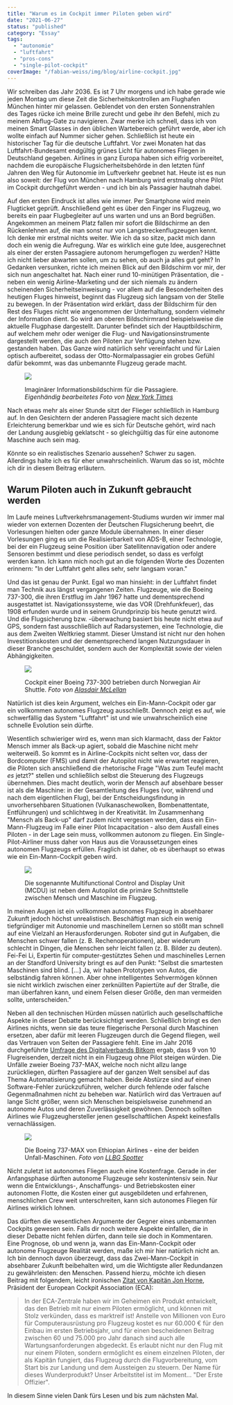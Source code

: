 ```yaml
---
title: "Warum es im Cockpit immer Piloten geben wird"
date: "2021-06-27"
status: "published"
category: "Essay"
tags: 
  - "autonomie"
  - "luftfahrt"
  - "pros-cons"
  - "single-pilot-cockpit"
coverImage: "/fabian-weiss/img/blog/airline-cockpit.jpg"
---
```


Wir schreiben das Jahr 2036. Es ist 7 Uhr morgens und ich habe gerade wie jeden Montag um diese Zeit die Sicherheitskontrollen am Flughafen München hinter mir gelassen. Geblendet von den ersten Sonnenstrahlen des Tages rücke ich meine Brille zurecht und gebe ihr den Befehl, mich zu meinem Abflug-Gate zu navigieren. Zwar merke ich schnell, dass ich von meinen Smart Glasses in den üblichen Wartebereich geführt werde, aber ich wollte einfach auf Nummer sicher gehen. Schließlich ist heute ein historischer Tag für die deutsche Luftfahrt. Vor zwei Monaten hat das Luftfahrt-Bundesamt endgültig grünes Licht für autonomes Fliegen in Deutschland gegeben. Airlines in ganz Europa haben sich eifrig vorbereitet, nachdem die europäische Flugsicherheitsbehörde in den letzten fünf Jahren den Weg für Autonomie im Luftverkehr geebnet hat. Heute ist es nun also soweit: der Flug von München nach Hamburg wird erstmalig ohne Pilot im Cockpit durchgeführt werden - und ich bin als Passagier hautnah dabei.

<!--more-->

Auf den ersten Eindruck ist alles wie immer. Per Smartphone wird mein Flugticket geprüft. Anschließend geht es über den Finger ins Flugzeug, wo bereits ein paar Flugbegleiter auf uns warten und uns an Bord begrüßen. Angekommen an meinem Platz fallen mir sofort die Bildschirme an den Rückenlehnen auf, die man sonst nur von Langstreckenflugzeugen kennt. Ich denke mir erstmal nichts weiter. Wie ich da so sitze, packt mich dann doch ein wenig die Aufregung. War es wirklich eine gute Idee, ausgerechnet als einer der ersten Passagiere autonom herumgeflogen zu werden? Hätte ich nicht lieber abwarten sollen, um zu sehen, ob auch ja alles gut geht? In Gedanken versunken, richte ich meinen Blick auf den Bildschirm vor mir, der sich nun angeschaltet hat. Nach einer rund 10-minütigen Präsentation, die - neben ein wenig Airline-Marketing und der sich niemals zu ändern scheinenden Sicherheitseinweisung - vor allem auf die Besonderheiten des heutigen Fluges hinweist, beginnt das Flugzeug sich langsam von der Stelle zu bewegen. In der Präsentation wird erklärt, dass der Bildschirm für den Rest des Fluges nicht wie angenommen der Unterhaltung, sondern vielmehr der Information dient. So wird am oberen Bildschirmrand beispielsweise die aktuelle Flugphase dargestellt. Darunter befindet sich der Hauptbildschirm, auf welchem mehr oder weniger die Flug- und Navigationsinstrumente dargestellt werden, die auch den Piloten zur Verfügung stehen bzw. gestanden haben. Das Ganze wird natürlich sehr vereinfacht und für Laien optisch aufbereitet, sodass der Otto-Normalpassagier ein grobes Gefühl dafür bekommt, was das unbemannte Flugzeug gerade macht.

<figure>

![](/img/blog/seatback-screen.jpg)

<figcaption>

Imaginärer Informationsbildschirm für die Passagiere. _Eigenhändig bearbeitetes Foto von [New York Times](https://www.nytimes.com/2018/01/01/business/airlines-travel-entertainment.html)_

</figcaption>

</figure>

Nach etwas mehr als einer Stunde sitzt der Flieger schließlich in Hamburg auf. In den Gesichtern der anderen Passagiere macht sich dezente Erleichterung bemerkbar und wie es sich für Deutsche gehört, wird nach der Landung ausgiebig geklatscht - so gleichgültig das für eine autonome Maschine auch sein mag.

Könnte so ein realistisches Szenario aussehen? Schwer zu sagen. Allerdings halte ich es für eher unwahrscheinlich. Warum das so ist, möchte ich dir in diesem Beitrag erläutern.

## Warum Piloten auch in Zukunft gebraucht werden

Im Laufe meines Luftverkehrsmanagement-Studiums wurden wir immer mal wieder von externen Dozenten der Deutschen Flugsicherung beehrt, die Vorlesungen hielten oder ganze Module übernahmen. In einer dieser Vorlesungen ging es um die Realisierbarkeit von ADS-B, einer Technologie, bei der ein Flugzeug seine Position über Satellitennavigation oder andere Sensoren bestimmt und diese periodisch sendet, so dass es verfolgt werden kann. Ich kann mich noch gut an die folgenden Worte des Dozenten erinnern: "In der Luftfahrt geht alles sehr, sehr langsam voran."

Und das ist genau der Punkt. Egal wo man hinsieht: in der Luftfahrt findet man Technik aus längst vergangenen Zeiten. Flugzeuge, wie die Boeing 737-300, die ihren Erstflug im Jahr 1967 hatte und dementsprechend ausgestattet ist. Navigationssysteme, wie das VOR (Drehfunkfeuer), das 1908 erfunden wurde und in seinem Grundprinzip bis heute genutzt wird. Und die Flugsicherung bzw. -überwachung basiert bis heute nicht etwa auf GPS, sondern fast ausschließlich auf Radarsystemen, eine Technologie, die aus dem Zweiten Weltkrieg stammt. Dieser Umstand ist nicht nur den hohen Investitionskosten und der dementsprechend langen Nutzungsdauer in dieser Branche geschuldet, sondern auch der Komplexität sowie der vielen Abhängigkeiten.

<figure>

![](/img/blog/cockpit-737-classic.jpg)

<figcaption>

Cockpit einer Boeing 737-300 betrieben durch Norwegian Air Shuttle. _Foto von [Alasdair McLellan](https://commons.wikimedia.org/wiki/File:Cockpit_of_737-300_LN-KKU.jpg)_

</figcaption>

</figure>

Natürlich ist dies kein Argument, welches ein Ein-Mann-Cockpit oder gar ein vollkommen autonomes Flugzeug ausschließt. Dennoch zeigt es auf, wie schwerfällig das System "Luftfahrt" ist und wie unwahrscheinlich eine schnelle Evolution sein dürfte.

Wesentlich schwieriger wird es, wenn man sich klarmacht, dass der Faktor Mensch immer als Back-up agiert, sobald die Maschine nicht mehr weiterweiß. So kommt es in Airline-Cockpits nicht selten vor, dass der Bordcomputer (FMS) und damit der Autopilot nicht wie erwartet reagieren, die Piloten sich anschließend die rhetorische Frage "Was zum Teufel macht _es_ jetzt?" stellen und schließlich selbst die Steuerung des Flugzeugs übernehmen. Dies macht deutlich, worin der Mensch auf absehbare besser ist als die Maschine: in der Gesamtleitung des Fluges (vor, während und nach dem eigentlichen Flug), bei der Entscheidungsfindung in unvorhersehbaren Situationen (Vulkanaschewolken, Bombenattentate, Entführungen) und schlichtweg in der Kreativität. Im Zusammenhang "Mensch als Back-up" darf zudem nicht vergessen werden, dass ein Ein-Mann-Flugzeug im Falle einer Pilot Incapacitation - also dem Ausfall eines Piloten - in der Lage sein muss, vollkommen autonom zu fliegen. Ein Single-Pilot-Airliner muss daher von Haus aus die Voraussetzungen eines autonomen Flugzeugs erfüllen. Fraglich ist daher, ob es überhaupt so etwas wie ein Ein-Mann-Cockpit geben wird.

<figure>

![](/img/blog/airbus-mcdu.jpg)

<figcaption>

Die sogenannte Multifunctional Control and Display Unit (MCDU) ist neben dem Autopilot die primäre Schnittstelle zwischen Mensch und Maschine im Flugzeug.

</figcaption>

</figure>

In meinen Augen ist ein vollkommen autonomes Flugzeug in absehbarer Zukunft jedoch höchst unrealistisch. Beschäftigt man sich ein wenig tiefgründiger mit Autonomie und maschinellem Lernen so stößt man schnell auf eine Vielzahl an Herausforderungen. Roboter sind gut in Aufgaben, die Menschen schwer fallen (z. B. Rechenoperationen), aber wiederum schlecht in Dingen, die Menschen sehr leicht fallen (z. B. Bilder zu deuten). Fei-Fei Li, Expertin für computer-gestütztes Sehen und maschinelles Lernen an der Standford University bringt es auf den Punkt: "Selbst die smartesten Maschinen sind blind. \[...\] Ja, wir haben Prototypen von Autos, die selbständig fahren können. Aber ohne intelligentes Sehvermögen können sie nicht wirklich zwischen einer zerknüllten Papiertüte auf der Straße, die man überfahren kann, und einem Felsen dieser Größe, den man vermeiden sollte, unterscheiden."

Neben all den technischen Hürden müssen natürlich auch gesellschaftliche Aspekte in dieser Debatte berücksichtigt werden. Schließlich bringt es den Airlines nichts, wenn sie das teure fliegerische Personal durch Maschinen ersetzen, aber dafür mit leeren Flugzeugen durch die Gegend fliegen, weil das Vertrauen von Seiten der Passagiere fehlt. Eine im Jahr 2016 durchgeführte [Umfrage des Digitalverbands Bitkom](https://www.bitkom.org/Presse/Presseinformation/Noch-grosse-Skepsis-gegenueber-autonomem-Fliegen.html) ergab, dass 9 von 10 Flugreisenden, derzeit nicht in ein Flugzeug ohne Pilot steigen würden. Die Unfälle zweier Boeing 737-MAX, welche noch nicht allzu lange zurückliegen, dürften Passagiere auf der ganzen Welt sensibel auf das Thema Automatisierung gemacht haben. Beide Abstürze sind auf einen Software-Fehler zurückzuführen, welcher durch fehlende oder falsche Gegenmaßnahmen nicht zu beheben war. Natürlich wird das Vertrauen auf lange Sicht größer, wenn sich Menschen beispielsweise zunehmend an autonome Autos und deren Zuverlässigkeit gewöhnen. Dennoch sollten Airlines wie Flugzeughersteller jenen gesellschaftlichen Aspekt keinesfalls vernachlässigen.

<figure>

![](/img/blog/ethiopian-airlines-737.jpg)

<figcaption>

Die Boeing 737-MAX von Ethiopian Airlines - eine der beiden Unfall-Maschinen. _Foto von [LLBG Spotter](https://en.wikipedia.org/wiki/File:Ethiopian_Airlines_ET-AVJ_takeoff_from_TLV_\(46461974574\).jpg)_

</figcaption>

</figure>

Nicht zuletzt ist autonomes Fliegen auch eine Kostenfrage. Gerade in der Anfangsphase dürften autonome Flugzeuge sehr kostenintensiv sein. Nur wenn die Entwicklungs-, Anschaffungs- und Betriebskosten einer autonomen Flotte, die Kosten einer gut ausgebildeten und erfahrenen, menschlichen Crew weit unterschreiten, kann sich autonomes Fliegen für Airlines wirklich lohnen.

Das dürften die wesentlichen Argumente der Gegner eines unbemannten Cockpits gewesen sein. Falls dir noch weitere Aspekte einfallen, die in dieser Debatte nicht fehlen dürfen, dann teile sie doch in Kommentaren. Eine Prognose, ob und wenn ja, wann das Ein-Mann-Cockpit oder autonome Flugzeuge Realität werden, maße ich mir hier natürlich nicht an. Ich bin dennoch davon überzeugt, dass das Zwei-Mann-Cockpit in absehbarer Zukunft beibehalten wird, um die Wichtigste aller Redundanzen zu gewährleisten: den Menschen. Passend hierzu, möchte ich diesen Beitrag mit folgendem, leicht ironischen [Zitat von Kapitän Jon Horne](https://www.eurocockpit.be/news/when-2-1-0), Präsident der European Cockpit Association (ECA):

> In der ECA-Zentrale haben wir im Geheimen ein Produkt entwickelt, das den Betrieb mit nur einem Piloten ermöglicht, und können mit Stolz verkünden, dass es marktreif ist! Anstelle von Millionen von Euro für Computerausrüstung pro Flugzeug kostet es nur 60.000 € für den Einbau im ersten Betriebsjahr, und für einen bescheidenen Beitrag zwischen 60 und 75.000 pro Jahr danach sind auch alle Wartungsanforderungen abgedeckt. Es erlaubt nicht nur den Flug mit nur einem Piloten, sondern ermöglicht es einem einzelnen Piloten, der als Kapitän fungiert, das Flugzeug durch die Flugvorbereitung, vom Start bis zur Landung und dem Aussteigen zu steuern. Der Name für dieses Wunderprodukt? Unser Arbeitstitel ist im Moment... "Der Erste Offizier".

In diesem Sinne vielen Dank fürs Lesen und bis zum nächsten Mal.